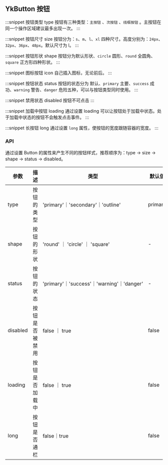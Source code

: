 ## YkButton 按钮


:::snippet 
按钮类型 type
按钮有三种类型：`主按钮` 、`次按钮` 、`线框按钮` 。主按钮在同一个操作区域建议最多出现一次。
<ButtonPrimary/>
:::

:::snippet 
按钮尺寸 size
按钮分为：`s`、`m`、`l`、`xl` 四种尺寸。高度分别为：`24px`、`32px`、`36px`、`48px`。默认尺寸为 l。
<ButtonSize/>
:::

:::snippet 
按钮形状 shape
按钮分为默认形状、`circle` 圆形、`round` 全圆角、`square` 正方形四种形状。
<ButtonShape/>
:::

:::snippet 
图标按钮 icon
自己插入图标，无论前后。
<ButtonIcon/>
:::

:::snippet 
按钮状态 status
按钮的状态分为 默认、`primary` 主要、`success` 成功、`warning` 警告、`danger` 危险五种，可以与按钮类型同时使用。
<ButtonStatus/>
:::

:::snippet
禁用状态 disabled
按钮不可点击
<ButtonDisabled/>
:::

:::snippet
加载中按钮 loading
通过设置 loading 可以让按钮处于加载中状态。处于加载中状态的按钮不会触发点击事件。
<ButtonLoading/>
:::

:::snippet
长按钮 long
通过设置 `long` 属性，使按钮的宽度跟随容器的宽度。
<ButtonLong/>
:::

### API

通过设置 Button 的属性来产生不同的按钮样式，推荐顺序为：type -> size -> shape -> status -> disabled。

| 参数     | 描述           | 类型                                   | 默认值  |
|----------|--------------|----------------------------------------|---------|
| type     | 按钮的类型     | 'primary'｜'secondary'｜'outline'        | primary |
| shape    | 按钮的形状     | 'round' ｜ 'circle' ｜ 'square'          | -       |
| status   | 按钮的状态     | 'primary'｜'success'｜'warning'｜'danger' | -       |
| disabled | 按钮是否被禁用 | false ｜ true                           | false   |
| loading  | 按钮是否加载中 | false ｜ true                           | false   |
| long     | 按钮是否通栏   | false｜true                             | false   |
